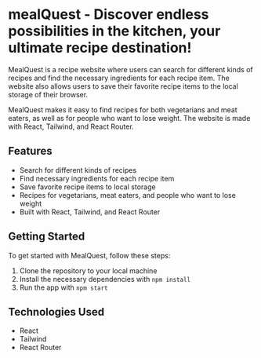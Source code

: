 # mealQuest - Discover endless possibilities in the kitchen, your ultimate recipe destination!

MealQuest is a recipe website where users can search for different kinds of recipes and find the necessary ingredients for each recipe item. The website also allows users to save their favorite recipe items to the local storage of their browser.

MealQuest makes it easy to find recipes for both vegetarians and meat eaters, as well as for people who want to lose weight. The website is made with React, Tailwind, and React Router.

## Features

- Search for different kinds of recipes
- Find necessary ingredients for each recipe item
- Save favorite recipe items to local storage
- Recipes for vegetarians, meat eaters, and people who want to lose weight
- Built with React, Tailwind, and React Router

## Getting Started

To get started with MealQuest, follow these steps:

1. Clone the repository to your local machine
2. Install the necessary dependencies with `npm install`
3. Run the app with `npm start`


## Technologies Used

- React
- Tailwind
- React Router
